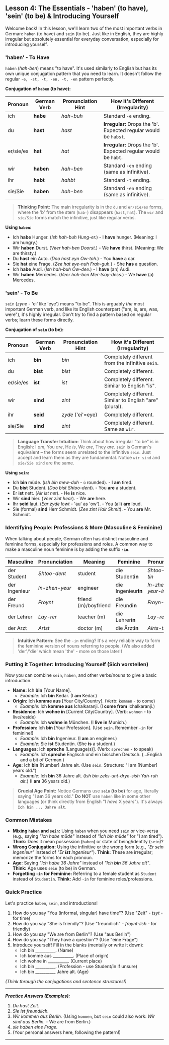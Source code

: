 ## Lesson 4: The Essentials - 'haben' (to have), 'sein' (to be) & Introducing Yourself

Welcome back! In this lesson, we'll learn two of the most important verbs in German: `haben` (to have) and `sein` (to be). Just like in English, they are highly irregular but absolutely essential for everyday conversation, especially for introducing yourself.

### 'haben' - To Have

`haben` (*hah-ben*) means "to have". It's used similarly to English but has its own unique conjugation pattern that you need to learn. It doesn't follow the regular `-e, -st, -t, -en, -t, -en` pattern perfectly.

**Conjugation of `haben` (to have):**

| Pronoun    | German Verb | Pronunciation Hint | How it's Different (Irregularity)                     |
|------------|-------------|--------------------|-------------------------------------------------------|
| ich        | **habe**    | *hah-buh*          | Standard `-e` ending.                                 |
| du         | **hast**    | *hast*             | **Irregular:** Drops the 'b'. Expected regular would be `habst`. |
| er/sie/es  | **hat**     | *hat*              | **Irregular:** Drops the 'b'. Expected regular would be `habt`. |
| wir        | **haben**   | *hah-ben*          | Standard `-en` ending (same as infinitive).           |
| ihr        | **habt**    | *hahbt*            | Standard `-t` ending.                                 |
| sie/Sie    | **haben**   | *hah-ben*          | Standard `-en` ending (same as infinitive).           |

> **Thinking Point:** The main irregularity is in the `du` and `er/sie/es` forms, where the 'b' from the stem (`hab-`) disappears (`hast`, `hat`). The `wir` and `sie/Sie` forms match the infinitive, just like regular verbs.

**Using `haben`:**

*   Ich **habe** Hunger. (*Ish hah-buh Hung-er.*) - I **have** hunger. (Meaning: I am hungry.)
*   Wir **haben** Durst. (*Veer hah-ben Doorst.*) - We **have** thirst. (Meaning: We are thirsty.)
*   Du **hast** ein Auto. (*Doo hast eyn Ow-toh.*) - You **have** a car.
*   Sie **hat** eine Frage. (*Zee hat eye-nuh Frah-guh.*) - She **has** a question.
*   Ich **habe** Audi. (*Ish hah-buh Ow-dee.*) - I **have** (an) Audi.
*   Wir **haben** Mercedes. (*Veer hah-ben Mer-tsay-dess.*) - We **have** (a) Mercedes.

### 'sein' - To Be

`sein` (*zyne* - 'ei' like 'eye') means "to be". This is arguably *the* most important German verb, and like its English counterpart ("am, is, are, was, were"), it's highly irregular. Don't try to find a pattern based on regular verbs; learn these forms directly.

**Conjugation of `sein` (to be):**

| Pronoun    | German Verb | Pronunciation Hint | How it's Different (Irregularity)                       |
|------------|-------------|--------------------|---------------------------------------------------------|
| ich        | **bin**     | *bin*              | Completely different from the infinitive `sein`.        |
| du         | **bist**    | *bist*             | Completely different.                                   |
| er/sie/es  | **ist**     | *ist*              | Completely different. Similar to English "is".          |
| wir        | **sind**    | *zint*             | Completely different. Similar to English "are" (plural).|
| ihr        | **seid**    | *zyde* ('ei'=eye)  | Completely different.                                   |
| sie/Sie    | **sind**    | *zint*             | Completely different. Same as `wir`.                    |

> **Language Transfer Intuition:** Think about how irregular "to be" is in English: I *am*, You *are*, He *is*, We *are*, They *are*. `sein` is German's equivalent – the forms seem unrelated to the infinitive `sein`. Just accept and learn them as they are fundamental. Notice `wir sind` and `sie/Sie sind` are the same.

**Using `sein`:**

*   Ich **bin** müde. (*Ish bin mew-duh* - `ü` rounded). - I **am** tired.
*   Du **bist** Student. (*Doo bist Shtoo-dent*). - You **are** a student.
*   Er **ist** nett. (*Air ist net*). - He **is** nice.
*   Wir **sind** hier. (*Veer zint hear*). - We **are** here.
*   Ihr **seid** laut. (*Ear zyde lowt* - 'au' as 'ow'). - You (all) **are** loud.
*   Sie (formal) **sind** Herr Schmidt. (*Zee zint Hair Shmit*). - You **are** Mr. Schmidt.

### Identifying People: Professions & More (Masculine & Feminine)

When talking about people, German often has distinct masculine and feminine forms, especially for professions and roles. A common way to make a masculine noun feminine is by adding the suffix **`-in`**.

| Masculine              | Pronunciation | Meaning   | Feminine                  | Pronunciation      | Meaning       |
|------------------------|---------------|-----------|---------------------------|--------------------|---------------|
| der Student            | *Shtoo-dent*  | student   | die Student**in**         | *Shtoo-den-tin*    | student (f)   |
| der Ingenieur          | *In-zhen-yeur*| engineer  | die Ingenieur**in**       | *In-zhen-yeur-in*  | engineer (f)  |
| der Freund             | *Froynt*      | friend (m)/boyfriend | die Freund**in**          | *Froyn-din*        | friend (f)/girlfriend |
| der Lehrer             | *Lay-rer*     | teacher (m)| die Lehrer**in**          | *Lay-rer-in*       | teacher (f)   |
| der Arzt               | *Artst*       | doctor (m) | die Ärzt**in**            | *Airts-tin*        | doctor (f)    | *(Note Umlaut change)* |

> **Intuitive Pattern:** See the `-in` ending? It's a very reliable way to form the feminine version of nouns referring to people. (We also added 'der'/'die' which mean 'the' - more on those later!)

### Putting it Together: Introducing Yourself (Sich vorstellen)

Now you can combine `sein`, `haben`, and other verbs/nouns to give a basic introduction.

*   **Name:** Ich **bin** [Your Name].
    *   *Example:* Ich **bin** Kedar. (I **am** Kedar.)
*   **Origin:** Ich **komme aus** [Your City/Country]. (Verb: `kommen` - to come)
    *   *Example:* Ich **komme aus** Ichalkaranji. (I **come from** Ichalkaranji.)
*   **Residence:** Ich **wohne in** [Current City/Country]. (Verb: `wohnen` - to live/reside)
    *   *Example:* Ich **wohne in** München. (I **live in** Munich.)
*   **Profession:** Ich **bin** [Your Profession]. (Use `sein`. Remember `-in` for feminine!)
    *   *Example:* Ich **bin** Ingenieur. (I **am** an engineer.)
    *   *Example:* Sie **ist** Studentin. (She **is** a student.)
*   **Languages:** Ich **spreche** [Language(s)]. (Verb: `sprechen` - to speak)
    *   *Example:* Ich **spreche** Englisch und ein bisschen Deutsch. (...English and a bit of German.)
*   **Age:** Ich **bin** [Number] Jahre alt. (Use `sein`. Structure: "I am [Number] years old.")
    *   *Example:* Ich **bin** 36 Jahre alt. (*Ish bin zeks-unt-drye-sish Yah-ruh alt.*) (I **am** 36 years old.)

> **Crucial Age Point:** Notice Germans use **`sein` (to be)** for age, literally saying "I **am** 36 years old." **Do NOT** use `haben` like in some other languages (or think directly from English "I *have* X years"). It's always **`Ich bin ... Jahre alt`**.

### Common Mistakes

*   **Mixing `haben` and `sein`:** Using `haben` when you need `sein` or vice-versa (e.g., saying *"Ich habe müde"* instead of *"Ich bin müde"* for "I am tired"). **Think:** Does it mean possession (`haben`) or state of being/identity (`sein`)?
*   **Wrong Conjugation:** Using the infinitive or the wrong form (e.g., *"Er sein Ingenieur"* instead of *"Er **ist** Ingenieur"*). **Think:** These are irregular; memorize the forms for each pronoun.
*   **Age:** Saying *"Ich habe 36 Jahre"* instead of *"Ich **bin** 36 Jahre alt"*. **Think:** Age uses `sein` (to be) in German.
*   **Forgetting `-in` for Feminine:** Referring to a female student as `Student` instead of `Studentin`. **Think:** Add `-in` for feminine roles/professions.

### Quick Practice

Let's practice `haben`, `sein`, and introductions!

1.  How do you say "You (informal, singular) have time"? (Use "Zeit" - *tsyt* - for time)
2.  How do you say "She is friendly"? (Use "freundlich" - *froynt-lish* - for friendly)
3.  How do you say "We are from Berlin"? (Use "aus Berlin")
4.  How do you say "They have a question"? (Use "eine Frage")
5.  Introduce yourself! Fill in the blanks (mentally or write it down):
    *   Ich bin __________. (Name)
    *   Ich komme aus __________. (Place of origin)
    *   Ich wohne in __________. (Current place)
    *   Ich bin __________. (Profession - use Student/in if unsure)
    *   Ich bin __________ Jahre alt. (Age)

*(Think through the conjugations and sentence structures!)*

---
***Practice Answers (Examples):***

1.  *Du hast Zeit.*
2.  *Sie ist freundlich.*
3.  *Wir kommen aus Berlin.* (Using `kommen`, but `sein` could also work: *Wir sind aus Berlin.* - We are from Berlin.)
4.  *sie haben eine Frage.*
5.  (Your personal answers here, following the pattern!)

---
